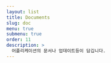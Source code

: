 ```yaml
---
layout: list
title: Documents
slug: doc
menu: true
submenu: true
order: 11
description: >
  어플리케이션의 문서나 업데이트등이 담깁니다.
---
```

